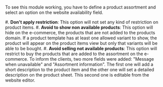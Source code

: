 To see this module working, you have to define a product assortment and
select an option on the website availability field.

#\. **Don't apply restriction**: This option will not set any kind of
restriction on product items. \#. **Avoid to show non available
products**: This option will hide on the e-commerce, the products that
are not added to the products domain. If a product template has at least
one allowed variant to show, the product will appear on the product
items view but only that variants will be able to be bought. \#. **Avoid
selling not available products**: This option will restrict to buy the
products that are added to the assortment on the e-commerce. To inform
the clients, two more fields were added: "Message when unavailable" and
"Assortment information". The first one will add a short description to
the product item and the other one will set a detailed description on
the product sheet. This second one is editable from the website editor.
